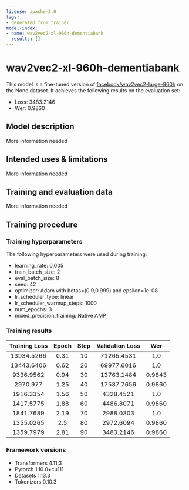 ```yaml
---
license: apache-2.0
tags:
- generated_from_trainer
model-index:
- name: wav2vec2-xl-960h-dementiabank
  results: []
---
```


<!-- This model card has been generated automatically according to the information the Trainer had access to. You
should probably proofread and complete it, then remove this comment. -->

# wav2vec2-xl-960h-dementiabank

This model is a fine-tuned version of [facebook/wav2vec2-large-960h](https://huggingface.co/facebook/wav2vec2-large-960h) on the None dataset.
It achieves the following results on the evaluation set:
- Loss: 3483.2146
- Wer: 0.9860

## Model description

More information needed

## Intended uses & limitations

More information needed

## Training and evaluation data

More information needed

## Training procedure

### Training hyperparameters

The following hyperparameters were used during training:
- learning_rate: 0.005
- train_batch_size: 2
- eval_batch_size: 8
- seed: 42
- optimizer: Adam with betas=(0.9,0.999) and epsilon=1e-08
- lr_scheduler_type: linear
- lr_scheduler_warmup_steps: 1000
- num_epochs: 3
- mixed_precision_training: Native AMP

### Training results

| Training Loss | Epoch | Step | Validation Loss | Wer    |
|:-------------:|:-----:|:----:|:---------------:|:------:|
| 13934.5266    | 0.31  | 10   | 71265.4531      | 1.0    |
| 13443.6406    | 0.62  | 20   | 69977.6016      | 1.0    |
| 9336.9562     | 0.94  | 30   | 13763.1484      | 0.9843 |
| 2970.977      | 1.25  | 40   | 17587.7656      | 0.9860 |
| 1916.3354     | 1.56  | 50   | 4328.4521       | 1.0    |
| 1417.5775     | 1.88  | 60   | 4486.8071       | 0.9860 |
| 1841.7689     | 2.19  | 70   | 2988.0303       | 1.0    |
| 1355.0265     | 2.5   | 80   | 2972.6094       | 0.9860 |
| 1359.7979     | 2.81  | 90   | 3483.2146       | 0.9860 |


### Framework versions

- Transformers 4.11.3
- Pytorch 1.10.0+cu111
- Datasets 1.13.3
- Tokenizers 0.10.3
